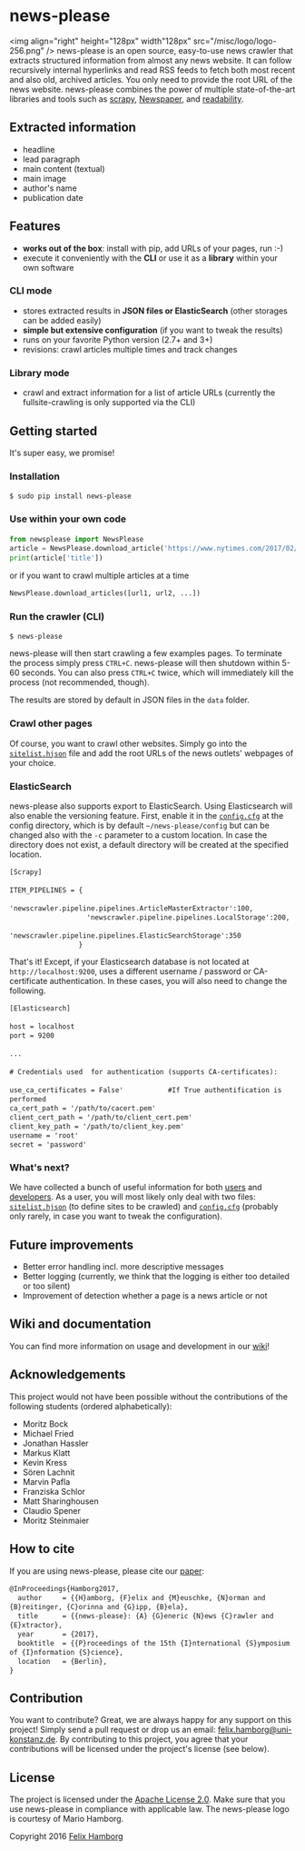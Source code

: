 # **news-please** 

<img align="right" height="128px" width"128px" src="/misc/logo/logo-256.png" /> news-please is an open source, easy-to-use news crawler that extracts structured information from almost any news website. It can follow recursively internal hyperlinks and read RSS feeds to fetch both most recent and also old, archived articles. You only need to provide the root URL of the news website. news-please combines the power of multiple state-of-the-art libraries and tools such as [scrapy](https://scrapy.org/), [Newspaper](https://github.com/codelucas/newspaper), and [readability](https://github.com/buriy/python-readability). 

## Extracted information
* headline
* lead paragraph
* main content (textual)
* main image
* author's name
* publication date

## Features
* **works out of the box**: install with pip, add URLs of your pages, run :-)
* execute it conveniently with the **CLI** or use it as a **library** within your own software

### CLI mode
* stores extracted results in **JSON files or ElasticSearch** (other storages can be added easily)
* **simple but extensive configuration** (if you want to tweak the results)
* runs on your favorite Python version (2.7+ and 3+)
* revisions: crawl articles multiple times and track changes

### Library mode
* crawl and extract information for a list of article URLs (currently the fullsite-crawling is only supported via the CLI)

## Getting started

It's super easy, we promise!

### Installation

```
$ sudo pip install news-please
```

### Use within your own code
```python
from newsplease import NewsPlease
article = NewsPlease.download_article('https://www.nytimes.com/2017/02/23/us/politics/cpac-stephen-bannon-reince-priebus.html?hp')
print(article['title'])
```
or if you want to crawl multiple articles at a time
```python
NewsPlease.download_articles([url1, url2, ...])
```

### Run the crawler (CLI)

```
$ news-please
```

news-please will then start crawling a few examples pages. To terminate the process simply press `CTRL+C`. news-please will then shutdown within 5-60 seconds. You can also press `CTRL+C` twice, which will immediately kill the process (not recommended, though).

The results are stored by default in JSON files in the `data` folder. 

### Crawl other pages

Of course, you want to crawl other websites. Simply go into the [`sitelist.hjson`](https://github.com/fhamborg/news-please/wiki/user-guide#sitelisthjson) file and add the root URLs of the news outlets' webpages of your choice. 

### ElasticSearch

news-please also supports export to ElasticSearch. Using Elasticsearch will also enable the versioning feature. First, enable it in the [`config.cfg`](https://github.com/fhamborg/news-please/wiki/configuration) at the config directory, which is by default `~/news-please/config` but can be changed also with the `-c` parameter to a custom location. In case the directory does not exist, a default directory will be created at the specified location.

    [Scrapy]
    
    ITEM_PIPELINES = {
                       'newscrawler.pipeline.pipelines.ArticleMasterExtractor':100,
                       'newscrawler.pipeline.pipelines.LocalStorage':200,
                       'newscrawler.pipeline.pipelines.ElasticSearchStorage':350
                     }

That's it! Except, if your Elasticsearch database is not located at `http://localhost:9200`, uses a different username / password or CA-certificate authentication. In these cases, you will also need to change the following.

    [Elasticsearch]

    host = localhost
    port = 9200	

    ...

    # Credentials used  for authentication (supports CA-certificates):
	
    use_ca_certificates = False'           #If True authentification is performed 
    ca_cert_path = '/path/to/cacert.pem'  
    client_cert_path = '/path/to/client_cert.pem'  
    client_key_path = '/path/to/client_key.pem'  
    username = 'root'  
    secret = 'password' 

### What's next?

We have collected a bunch of useful information for both [users](https://github.com/fhamborg/news-please/wiki/user-guide)  and [developers](https://github.com/fhamborg/news-please/wiki/developer-guide). As a user, you will most likely only deal with two files: [`sitelist.hjson`](https://github.com/fhamborg/news-please/wiki/user-guide#sitelisthjson) (to define sites to be crawled) and [`config.cfg`](https://github.com/fhamborg/news-please/wiki/configuration) (probably only rarely, in case you want to tweak the configuration).

## Future improvements
* Better error handling incl. more descriptive messages
* Better logging (currently, we think that the logging is either too detailed or too silent)
* Improvement of detection whether a page is a news article or not

## Wiki and documentation
You can find more information on usage and development in our [wiki](https://github.com/fhamborg/news-please/wiki)!

## Acknowledgements
This project would not have been possible without the contributions of the following students (ordered alphabetically):

* Moritz Bock
* Michael Fried
* Jonathan Hassler
* Markus Klatt
* Kevin Kress
* Sören Lachnit
* Marvin Pafla
* Franziska Schlor
* Matt Sharinghousen
* Claudio Spener
* Moritz Steinmaier

## How to cite
If you are using news-please, please cite our [paper](http://www.gipp.com/wp-content/papercite-data/pdf/hamborg2017.pdf):
```
@InProceedings{Hamborg2017,
  author     = {{H}amborg, {F}elix and {M}euschke, {N}orman and {B}reitinger, {C}orinna and {G}ipp, {B}ela},
  title      = {{news-please}: {A} {G}eneric {N}ews {C}rawler and {E}xtractor},
  year       = {2017},
  booktitle  = {{P}roceedings of the 15th {I}nternational {S}ymposium of {I}nformation {S}cience},
  location   = {Berlin},
}
```

## Contribution
You want to contribute? Great, we are always happy for any support on this project! Simply send a pull request or drop us an email: [felix.hamborg@uni-konstanz.de](felix.hamborg@uni-konstanz.de). By contributing to this project, you agree that your contributions will be licensed under the project's license (see below).

## License
The project is licensed under the [Apache License 2.0](LICENSE.txt). Make sure that you use news-please in compliance with applicable law. The news-please logo is courtesy of Mario Hamborg.

Copyright 2016 [Felix Hamborg](http://felix.hamborg.eu/)
